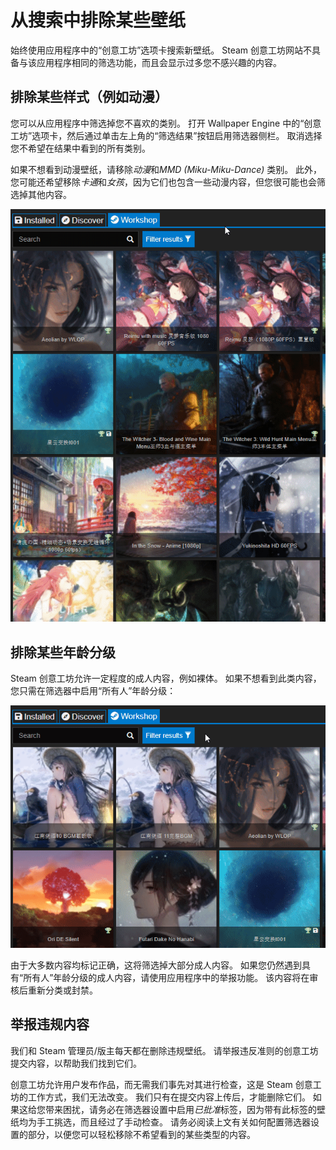 # 从搜索中排除某些壁纸

始终使用应用程序中的“创意工坊”选项卡搜索新壁纸。 Steam 创意工坊网站不具备与该应用程序相同的筛选功能，而且会显示过多您不感兴趣的内容。

## 排除某些样式（例如动漫）

您可以从应用程序中筛选掉您不喜欢的类别。 打开 Wallpaper Engine 中的“创意工坊”选项卡，然后通过单击左上角的“筛选结果”按钮启用筛选器侧栏。 取消选择您不希望在结果中看到的所有类别。

如果不想看到动漫壁纸，请移除*动漫*和*MMD (Miku-Miku-Dance)* 类别。 此外，您可能还希望移除*卡通*和*女孩*，因为它们也包含一些动漫内容，但您很可能也会筛选掉其他内容。

![在筛选器侧栏中，取消选择您不喜欢的所有类别](./categories.gif)

## 排除某些年龄分级

Steam 创意工坊允许一定程度的成人内容，例如裸体。 如果不想看到此类内容，您只需在筛选器中启用“所有人”年龄分级：

![在筛选器侧栏中，取消选择"成人"和"可疑"年龄分级](./ageratings.gif)

由于大多数内容均标记正确，这将筛选掉大部分成人内容。 如果您仍然遇到具有“所有人”年龄分级的成人内容，请使用应用程序中的举报功能。 该内容将在审核后重新分类或封禁。

## 举报违规内容

我们和 Steam 管理员/版主每天都在删除违规壁纸。 请举报违反准则的创意工坊提交内容，以帮助我们找到它们。

创意工坊允许用户发布作品，而无需我们事先对其进行检查，这是 Steam 创意工坊的工作方式，我们无法改变。 我们只有在提交内容上传后，才能删除它们。 如果这给您带来困扰，请务必在筛选器设置中启用*已批准*标签，因为带有此标签的壁纸均为手工挑选，而且经过了手动检查。 请务必阅读上文有关如何配置筛选器设置的部分，以便您可以轻松移除不希望看到的某些类型的内容。